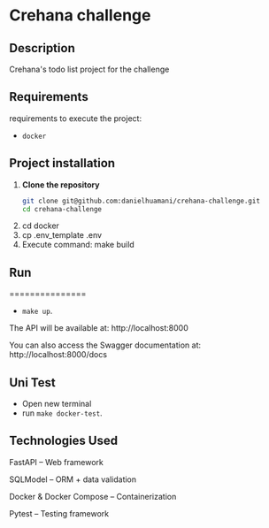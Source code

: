 # Crehana challenge

## Description

Crehana's todo list project for the challenge

## Requirements

requirements to execute the project:

- `docker`

## Project installation

1. **Clone the repository**
   ```bash
   git clone git@github.com:danielhuamani/crehana-challenge.git
   cd crehana-challenge
2. cd docker
2. cp .env_template .env
3. Execute command: make build

## Run
===============
- `make up`.

The API will be available at: http://localhost:8000

You can also access the Swagger documentation at:
http://localhost:8000/docs

## Uni Test
-  Open new terminal
- run `make docker-test`.


## Technologies Used
FastAPI – Web framework

SQLModel – ORM + data validation

Docker & Docker Compose – Containerization

Pytest – Testing framework